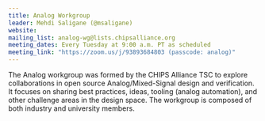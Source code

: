 ```yaml
---
title: Analog Workgroup
leader: Mehdi Saligane (@msaligane)
website:
mailing_list: analog-wg@lists.chipsalliance.org
meeting_dates: Every Tuesday at 9:00 a.m. PT as scheduled
meeting_link: "https://zoom.us/j/93893684803 (passcode: analog)"
---
```


The Analog workgroup was formed by the CHIPS Alliance TSC to explore collaborations in open source Analog/Mixed-Signal design and verification. It focuses on sharing best practices, ideas, tooling (analog automation), and other challenge areas in the design space. The workgroup is composed of both industry and university members.
